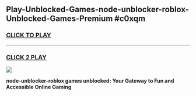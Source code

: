 
## Play-Unblocked-Games-node-unblocker-roblox-Unblocked-Games-Premium #c0xqm
<h3>
<a href="https://premium.freeplayer.one?title=node-unblocker-roblox&ref=12M">CLICK TO PLAY</a></h3>
<hr>

<h3>
<a href="https://premium.freeplayer.one?title=node-unblocker-roblox&ref=12M">CLICK 2 PLAY</a>
  
</h3>

<a href="https://premium.freeplayer.one?title=node-unblocker-roblox&ref=12M"><img src="https://clearcache.store/games.png"></a>


**node-unblocker-roblox games unblocked: Your Gateway to Fun and Accessible Online Gaming**
